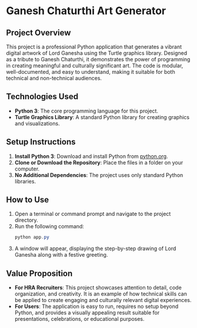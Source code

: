 
# Ganesh Chaturthi Art Generator

## Project Overview
This project is a professional Python application that generates a vibrant digital artwork of Lord Ganesha using the Turtle graphics library. Designed as a tribute to Ganesh Chaturthi, it demonstrates the power of programming in creating meaningful and culturally significant art. The code is modular, well-documented, and easy to understand, making it suitable for both technical and non-technical audiences.

## Technologies Used
- **Python 3**: The core programming language for this project.
- **Turtle Graphics Library**: A standard Python library for creating graphics and visualizations.

## Setup Instructions
1. **Install Python 3**: Download and install Python from [python.org](https://www.python.org/downloads/).
2. **Clone or Download the Repository**: Place the files in a folder on your computer.
3. **No Additional Dependencies**: The project uses only standard Python libraries.

## How to Use
1. Open a terminal or command prompt and navigate to the project directory.
2. Run the following command:
    ```powershell
    python app.py
    ```
3. A window will appear, displaying the step-by-step drawing of Lord Ganesha along with a festive greeting.

## Value Proposition
- **For HRA Recruiters**: This project showcases attention to detail, code organization, and creativity. It is an example of how technical skills can be applied to create engaging and culturally relevant digital experiences.
- **For Users**: The application is easy to run, requires no setup beyond Python, and provides a visually appealing result suitable for presentations, celebrations, or educational purposes.

